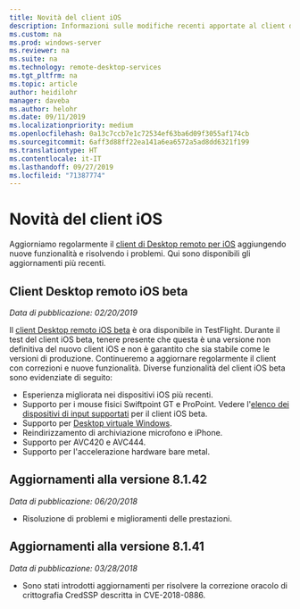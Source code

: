 ```yaml
---
title: Novità del client iOS
description: Informazioni sulle modifiche recenti apportate al client di Desktop remoto per iOS
ms.custom: na
ms.prod: windows-server
ms.reviewer: na
ms.suite: na
ms.technology: remote-desktop-services
ms.tgt_pltfrm: na
ms.topic: article
author: heidilohr
manager: daveba
ms.author: helohr
ms.date: 09/11/2019
ms.localizationpriority: medium
ms.openlocfilehash: 0a13c7ccb7e1c72534ef63ba6d09f3055af174cb
ms.sourcegitcommit: 6aff3d88ff22ea141a6ea6572a5ad8dd6321f199
ms.translationtype: HT
ms.contentlocale: it-IT
ms.lasthandoff: 09/27/2019
ms.locfileid: "71387774"
---
```

# <a name="whats-new-in-the-ios-client"></a>Novità del client iOS

Aggiorniamo regolarmente il [client di Desktop remoto per iOS](remote-desktop-ios.md) aggiungendo nuove funzionalità e risolvendo i problemi. Qui sono disponibili gli aggiornamenti più recenti.

## <a name="remote-desktop-ios-beta-client"></a>Client Desktop remoto iOS beta

*Data di pubblicazione: 02/20/2019*

Il [client Desktop remoto iOS beta](remote-desktop-ios.md#download-the-remote-desktop-ios-beta-client-from-apple-testflight) è ora disponibile in TestFlight. Durante il test del client iOS beta, tenere presente che questa è una versione non definitiva del nuovo client iOS e non è garantito che sia stabile come le versioni di produzione. Continueremo a aggiornare regolarmente il client con correzioni e nuove funzionalità. Diverse funzionalità del client iOS beta sono evidenziate di seguito:

- Esperienza migliorata nei dispositivi iOS più recenti.
- Supporto per i mouse fisici Swiftpoint GT e ProPoint. Vedere l'[elenco dei dispositivi di input supportati](remote-desktop-ios.md#supported-input-devices) per il client iOS beta.
- Supporto per [Desktop virtuale Windows](https://aka.ms/wvd).
- Reindirizzamento di archiviazione microfono e iPhone.
- Supporto per AVC420 e AVC444.
- Supporto per l'accelerazione hardware bare metal.

## <a name="updates-for-version-8142"></a>Aggiornamenti alla versione 8.1.42

*Data di pubblicazione: 06/20/2018*

- Risoluzione di problemi e miglioramenti delle prestazioni.

## <a name="updates-for-version-8141"></a>Aggiornamenti alla versione 8.1.41

*Data di pubblicazione: 03/28/2018*

- Sono stati introdotti aggiornamenti per risolvere la correzione oracolo di crittografia CredSSP descritta in CVE-2018-0886.

